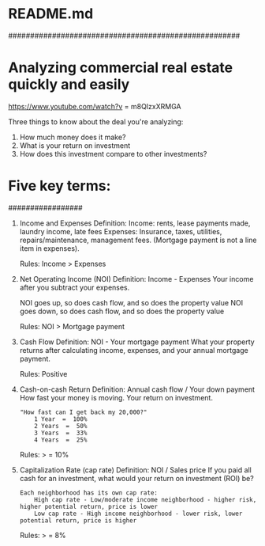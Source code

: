 
# README.md
#####################################################

# Analyzing commercial real estate quickly and easily
https://www.youtube.com/watch?v = m8QIzxXRMGA

Three things to know about the deal you're analyzing:
1. How much money does it make?
2. What is your return on investment
3. How does this investment compare to other investments?


# Five key terms:
#################

 1. Income and Expenses
	 Definition:
		Income: rents, lease payments made, laundry income, late fees
		Expenses: Insurance, taxes, utilities, repairs/maintenance, management fees. (Mortgage payment is not a line item in expenses).

	 Rules:
		Income > Expenses


 2. Net Operating Income (NOI)
	 Definition:
		Income - Expenses
		Your income after you subtract your expenses.
	
	 NOI goes up, so does cash flow, and so does the property value
	 NOI goes down, so does cash flow, and so does the property value

	 Rules:
		NOI > Mortgage payment


 3. Cash Flow
	 Definition:
		NOI - Your mortgage payment
		What your property returns after calculating income, expenses, and your annual mortgage payment.

	 Rules:
		Positive


 4. Cash-on-cash Return
	 Definition:
		Annual cash flow / Your down payment
		How fast your money is moving. Your return on investment.
	
		"How fast can I get back my 20,000?"
			1 Year  =  100%
			2 Years  =  50%
			3 Years  =  33%
			4 Years  =  25%

	 Rules:
		> =  10%

 5. Capitalization Rate (cap rate)
	 Definition:
		NOI / Sales price
		If you paid all cash for an investment, what would your return on investment (ROI) be?
	
		Each neighborhood has its own cap rate:
			High cap rate - Low/moderate income neighborhood - higher risk, higher potential return, price is lower
			Low cap rate - High income neighborhood - lower risk, lower potential return, price is higher
	

	 Rules:
		> =  8%
